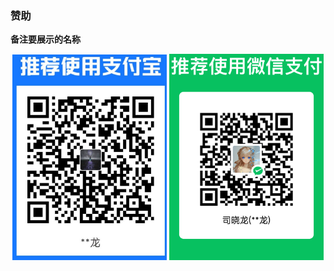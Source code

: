### 赞助

**备注要展示的名称**

<p align="center">
    <img src="./README/Sponsor/AliPay.jpg" width="49%"/>
    <img src="./README/Sponsor/WeChat.png" width="49%"/>
</p>